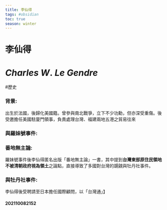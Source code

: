 ```yaml
---
title: 李仙得
tags: #obsidian 
toc: true
season: winter
---
```

# 李仙得
# $Charles\ W.\ Le\  Gendre$
#歷史


### 背景:
出生於法國，後歸化美國籍。曾參與南北戰爭，立下不少功勳，但亦深受重傷。後受邀擔任美國駐廈門領事，負責處理台灣、福建兩地五港之貿易往來

### 與羅妹號事件:
### 番地無主論:
羅妹號事件後李仙得匿名出版「番地無主論」一書，其中提到**台灣東部原住民領地不被清朝政府視為領土**之論點，直接導致了多國對台灣的覬覦與牡丹社事件。

### 與牡丹社事件:
李仙得後受聘請至日本擔任國際顧問，以「台灣通」】


#### 202110082152